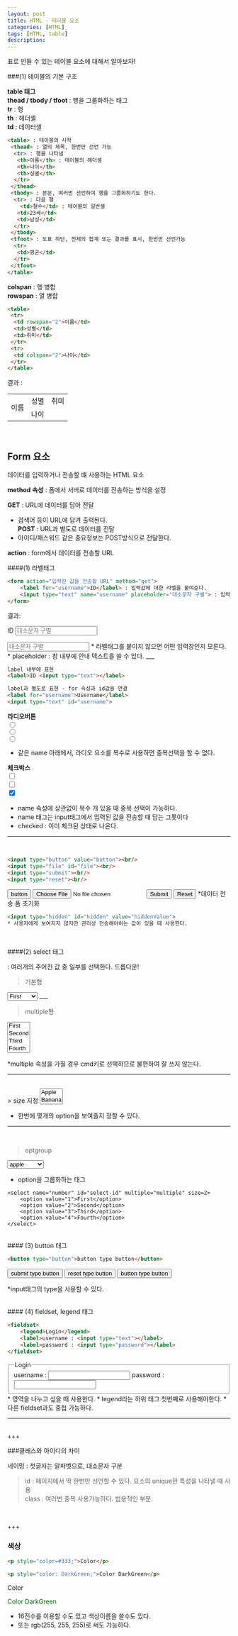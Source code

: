 ```yaml
---
layout: post
title: HTML - 테이블 요소
categories: [HTML]
tags: [HTML, table]
description: 
---
```



표로 만들 수 있는 테이블 요소에 대해서 알아보자!


###(1) 테이블의 기본 구조

**table 태그** <br>
**thead / tbody / tfoot** : 행을 그룹화하는 태그 <br>
**tr** : 행 <br>
**th** : 헤더셀 <br>
**td** : 데이터셀 <br>

```html
<table> : 테이블의 시작
 <thead> : 열의 제목, 한번만 선언 가능
  <tr> : 행을 나타냄
   <th>이름</th> : 테이블의 헤더셀
   <th>나이</th>
   <th>성별</th>
  </tr>
 </thead> 
 <tbody> : 본문, 여러번 선언하여 행을 그룹화하기도 한다.
  <tr> : 다음 행
  	<td>철수</td> : 테이블의 일반셀
   <td>23세</td>
   <td>남성</td>
  </tr>
 </tbody>
 <tfoot> : 도표 하단, 전체의 합계 또는 결과를 표시, 한번만 선언가능
  <tr>
   <td>평균</td>
  </tr>
 </tfoot>
</table>
```

**colspan** : 행 병합<br/>
**rowspan** : 열 병합

```html
<table>
 <tr>
  <td rowspan="2">이름</td>
  <td>성별</td>
  <td>취미</td>
 </tr>
 <tr>
  <td colspan="2">나이</td>
 </tr>
</table>
```

결과 : 
<table>
 <tr>
  <td rowspan="2">이름</td>
  <td>성별</td>
  <td>취미</td>
 </tr>
 <tr>
  <td colspan="2">나이</td>
 </tr>
</table>

<br>

## Form 요소

데이터를 입력하거나 전송할 떄 사용하는 HTML 요소

**method 속성** : 폼에서 서버로 데이터를 전송하는 방식을 설정<br>

**GET** : URL에 데이터를 담아 전달 <br>
* 검색어 등이 URL에 담겨 출력된다. <br>
**POST** : URL과 별도로 데이터를 전달 <br>
* 아이디/패스워드 같은 중요정보는 POST방식으로 전달한다.

**action** : form에서 데이터를 전송할 URL

####(1) 라벨태그

```html
<form action="입력한 값을 전송할 URL" method="get">  	<label for="username">ID</label> : 입력값에 대한 라벨을 붙여준다.
	<input type="text" name="username" placeholder="대소문자 구별"> : 입력창</form>
```

결과: 

<form action="" method="get">  	<label for="username">ID</label>
	<input type="text" name="username" placeholder="대소문자 구별"></form>

<input type="text" id="username" placeholder="대소문자 구별">  
* 라벨태그를 붙이지 않으면 어떤 입력창인지 모른다.<br>
* placeholder : 창 내부에 안내 텍스트를 쓸 수 있다.
___

<br/>

```html
label 내부에 표현
<label>ID <input type="text"></label>

label과 별도로 표현 - for 속성과 id값을 연결
<label for="username">Username</label> 
<input type="text" id="username">
```
__라디오버튼__<br /><input type="radio" id="radio" name="check">  
<input type="radio" id="radio" name="what">  
<input type="radio" id="radio" name="what">  * 같은 name 아래에서, 라디오 요소를 복수로 사용하면 중복선택을 할 수 없다. 

__체크박스__<br /><input type="checkbox" id="checkbox" name="check">  
<input type="checkbox" id="checkbox" name="what">  
<input type="checkbox" id="checkbox" name="what" checked="checked">  * name 속성에 상관없이 복수 개 있을 때 중복 선택이 가능하다. <br>
* name 태그는 input태그에서 입력된 값을 전송할 때 담는 그릇이다 <br>
* checked : 이미 체크된 상태로 나온다.
___
<br />```html
<input type="button" value="button"><br/><input type="file" id="file"><br/>  <input type="submit"><br/>  <input type="reset"><br/>  
```
<input type="button" value="button">  <input type="file" id="file">  <input type="submit">  <input type="reset">  
*데이터 전송 폼 초기화```html<input type="hidden" id="hidden" value="hiddenValue">
* 사용자에게 보여지지 않지만 관리상 전송해야하는 값이 있을 때 사용한다. 
```

<br>

####(2) select 태그 

: 여러개의 주어진 값 중 일부를 선택한다. 드롭다운!

> 기본형

<select name="number" id="select-id">
	<option value="1">First</option>
	<option value="2">Second</option>
	<option value="3">Third</option>
	<option value="4">Fourth</option>  </select>
___

<br />

> multiple형

<select name="number" id="select-id" multiple="multiple">
	<option value="1">First</option>
	<option value="2">Second</option>
	<option value="3">Third</option>
	<option value="4">Fourth</option>  </select>

*multiple 속성을 가질 경우 cmd키로 선택하므로 불편하여 잘 쓰지 않는다. 
___

<br/>
> size 지정

<select size="2">  	<option value="apple">Apple</option>
	<option value="banana">Banana</option>
	<option value="orange">Orange</option>  </select>

* 한번에 몇개의 option을 보여줄지 정할 수 있다.

___

<br />

> optgroup

<select name="" id="">
  <optgroup label="Fruits">
    <option value="apple">apple</option>
    <option value="banana">banana</option>
    <option value="orange">orange</option>
  </optgroup>
  <optgroup label="Colors">
    <option value="red">red</option>
    <option value="blue">blue</option>
    <option value="purple">purple</option>
  </optgroup>
</select>

* option을 그룹화하는 태그

~~~
<select name="number" id="select-id" multiple="multiple" size=2>
	<option value="1">First</option>
	<option value="2">Second</option>
	<option value="3">Third</option>
	<option value="4">Fourth</option>  </select>
~~~

<br>
#### (3) button 태그

```html
<button type="button">button type button</button>
```

<button type="submit">submit type button</button>
<button type="reset">reset type button</button>
<button type="button">button type button</button>

*input태그의 type을 사용할 수 있다. 

<br>
#### (4) fieldset, legend 태그

```html
<fieldset>  	<legend>Login</legend>  	<label>username : <input type="text"></label>
	<label>password : <input type="password"></label>  </fieldset>
```

<fieldset>  	<legend>Login</legend>  	<label>username : <input type="text"></label>
	<label>password : <input type="password"></label>  </fieldset>
* 영역을 나누고 싶을 때 사용한다.
* legend라는 하위 태그 첫번째로 사용해야한다.
* 다른 fieldset과도 중첩 가능하다.

___

<br>
+++

###클래스와 아이디의 차이 

네이밍 : 첫글자는 알파벳으로, 대소문자 구분

> id : 페이지에서 딱 한번만 선언할 수 있다. 요소의 unique한 특성을 나타낼 때 사용<br>
> class : 여러번 중복 사용가능하다. 범용적인 부분.

<br />

+++

### 색상

```html
<p style="color=#333;">Color</p>
```

```html
<p style="color: DarkGreen;">Color DarkGreen</p>
```

<p style="color=#333;">Color</p>
<p style="color: DarkGreen;">Color DarkGreen</p>

* 16진수를 이용할 수도 있고 색상이름을 쓸수도 있다.
* 또는 rgb(255, 255, 255)로 써도 가능하다.
